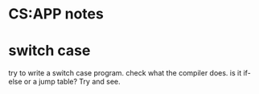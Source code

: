 # CS:APP notes

# switch case
try to write a switch case program. check what the compiler does. is it if-else or a jump table? Try and see.

